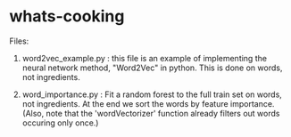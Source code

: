 # whats-cooking

Files:

1. word2vec_example.py : this file is an example of implementing the neural network method, "Word2Vec" in python.  This is done on words, not ingredients.
    
2. word_importance.py : Fit a random forest to the full train set on words, not ingredients. At the end we sort the words by feature importance.  (Also, note that the 'wordVectorizer' function already filters out words occuring only once.)

